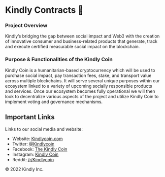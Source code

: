 # Kindly Contracts 💚 #

### Project Overview

Kindly’s bridging the gap between social impact and Web3 with the creation of innovative consumer and business-related products that generate, track and execute certified measurable social impact on the blockchain.

### Purpose & Functionalities of the Kindly Coin

Kindly Coin is a humanitarian-based cryptocurrency which will be used to purchase social impact, pay transaction fees, stake, and transport value across multiple blockchains. It will serve several unique purposes within our ecosystem linked to a variety of upcoming socially responsible products and services. Once our ecosystem becomes fully operational we will then look to decentralize various aspects of the project and utilize Kindly Coin to implement voting and governance mechanisms. 

## Important Links

Links to our social media and website:

* Website: [Kindlycoin.com](https://kindlycoin.com)
* Twitter: [@Kindlycoin](https://twitter.com/kindlycoin/)
* Facebook: [The Kindly Coin](https://www.facebook.com/thekindlycoin/)
* Instagram: [Kindly Coin](https://instagram.com/kindlycoin/)
* Reddit: [/r/Kindlycoin](https://www.reddit.com/r/kindlycoin/)

© 2022 Kindly Inc.

